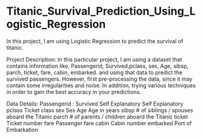 # Titanic_Survival_Prediction_Using_Logistic_Regression
In this project, I am using Logistic Regression to predict the survival of titanic.

Project Description:
In this particular project, I am using a dataset that contains information like, Passengerid, Survived,pclass, sex, Age, sibsp, parch, ticket, fare, cabin, embarked.
and using that data to predict the survived passengers. 
However, first pre-processing the data, since it may contain some irregularities and noise.
In addition, trying various techniques in order to gain the best accuracy in your predictions.

Data Details: Passengerid : Survived Self Explanatory Self Explanatory
pclass Ticket class
sex Sex
Age Age in years
sibsp # of siblings / spouses aboard the Titanic
parch # of parents / children aboard the Titanic
ticket Ticket number
fare Passenger fare
cabin Cabin number
embarked Port of Embarkation
